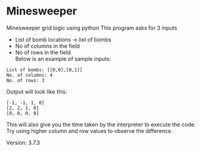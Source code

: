 # Minesweeper
Minesweeper grid logic using  python 
This program asks for 3 inputs  
* List of bomb locations -> list of bombs
* No of columns in the field
* No of rows in the field  
Below is an example of sample inputs:

```text
List of bombs: [[0,0],[0,1]]
No. of columns: 4
No. of rows: 3
```

Output will look like this:
```text
[-1, -1, 1, 0]
[2, 2, 1, 0]
[0, 0, 0, 0]
```
This will also give you the time taken by the interpreter to execute the code. Try using higher column and row values to observe the difference.

Version: 3.7.3
